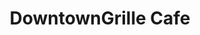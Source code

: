 ---
title: 'DowntownGrille Cafe'
layout: 'layouts/test.html'
intro:
  eyebrow: 'Open Daily 7AM - 3PM. Breakfast everyday until 11 AM.'
  main: '33 South Main Street  Wolfeboro, N.H. 603-569-4504'
  summary: 'TBD'
  buttonText: 'Download Our Menu'
  buttonUrl: '/menu'
  image: '/images/logo.png'
  imageAlt: 'DowntownGrille Cafe logo a ship with a brown sail and a blue sail.'
  soups: 'French Onion, Chicken Noodle, Minestrone'
  specials: 'Lobster Roll, Three-Bean Burrito, Meatloaf'
breakfast:
  title: 'Breakfast'
  summary: 'Wraps'
  summaryTwo: 'Breakfast Sandwiches'
  summaryThree: 'Eggs & Omeletes'
  summaryFour: 'Baked Goods'
  summaryFive: 'Waffles/More'
lunch:
  title: 'Lunch'
  summarySix: 'Cold Sandwiches'
  summarySeven: 'Hot Sandwiches'
  summaryEight: 'Sides'
  summaryNine: 'Soups/Salads'
miscellaneous:
  summaryTen: 'Additions'
  summaryEleven: 'Lattes'
metaDesc: 'The friendly staff of the Downtown Grille Cafe warmly welcomes guests to our beautiful location in Wolfeboro, New Hampshire. We offer the finest organic and fair-trade gourmet coffee and tea, several gluten-free options, and unique and delicious breakfast and lunch menus.'
---